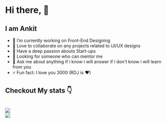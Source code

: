 # Hi there, 👋
<h2>I am Ankit</h2>


- 🔭 I’m currently working on Front-End Designing 
- 👯 Love to collaborate on any projects related to UI/UX designs
- 🚀 Have a deep passion abouts Start-ups
- 🤔 Looking for someone who can mentor me
- 💬 Ask me about anything if i know i will answer if i don't know i will learn from you
- ⚡ Fun fact: I love you 3000 (RDJ is ❤)

<h2>Checkout My stats 👇</h2>

<br>
<img src="https://github-readme-streak-stats.herokuapp.com/?user=ankitjha1405&show_icons=true&locale=en&layout=compact&theme=gruvbox&bg_">
<br>

<img src="https://github-readme-stats.vercel.app/api?username=ankitjha1405&count_private=true&show_icons=true&include_all_commits=true&theme=gruvbox&bg_">

